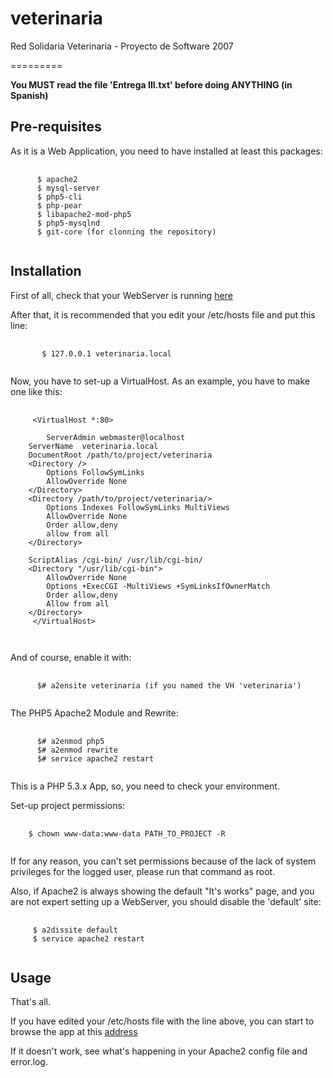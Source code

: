veterinaria
=========

Red Solidaria Veterinaria - Proyecto de Software 2007

=========

<b>You MUST read the file 'Entrega III.txt' before doing ANYTHING (in Spanish)</b>


Pre-requisites
--------------

As it is a Web Application, you need to have installed at least this packages: 
<pre>
  <code>
      $ apache2
      $ mysql-server
      $ php5-cli
      $ php-pear
      $ libapache2-mod-php5
      $ php5-mysqlnd 
      $ git-core (for clonning the repository)
   </code>
</pre>
Installation
------------

First of all, check that your WebServer is running [here]

[here]: http://localhost

After that, it is recommended that you edit your /etc/hosts file and put this line: 
<pre>
  <code>
       $ 127.0.0.1 veterinaria.local
   </code>
</pre>

Now, you have to set-up a VirtualHost. As an example, you have to make one like this:
<pre>
  <code>
     &lt;VirtualHost *:80&gt;

      	ServerAdmin webmaster@localhost
	ServerName  veterinaria.local
	DocumentRoot /path/to/project/veterinaria
	&lt;Directory /&gt;
		Options FollowSymLinks
		AllowOverride None
	&lt;/Directory&gt;
	&lt;Directory /path/to/project/veterinaria/&gt;
		Options Indexes FollowSymLinks MultiViews
		AllowOverride None
		Order allow,deny
		allow from all
	&lt;/Directory&gt;

	ScriptAlias /cgi-bin/ /usr/lib/cgi-bin/
	&lt;Directory &quot;/usr/lib/cgi-bin&quot;&gt;
		AllowOverride None
		Options +ExecCGI -MultiViews +SymLinksIfOwnerMatch
		Order allow,deny
		Allow from all
	&lt;/Directory&gt;
     &lt;/VirtualHost&gt;

  </code>
</pre>

And of course, enable it with:
<pre>
  <code>
      $# a2ensite veterinaria (if you named the VH 'veterinaria')
  </code>
</pre>

The PHP5 Apache2 Module and Rewrite:
<pre>
  <code>
      $# a2enmod php5
      $# a2enmod rewrite
      $# service apache2 restart
  </code>
</pre>


This is a PHP 5.3.x App, so, you need to check your environment.

Set-up project permissions:
<pre>
  <code>
    $ chown www-data:www-data PATH_TO_PROJECT -R 
  </code>
</pre>

If for any reason, you can't set permissions because of the lack of system privileges for the logged user, 
please run that command as root.

Also, if Apache2 is always showing the default "It's works" page, and you are not expert setting up a WebServer, you should
disable the 'default' site:

<pre>
  <code>
     $ a2dissite default
     $ service apache2 restart
  </code>
</pre>
  
Usage
-----

That's all.

If you have edited your /etc/hosts file with the line above, you can start to browse the app at this [address]

[address]: http://veterinaria.local

If it doesn't work, see what's happening in your Apache2 config file and error.log.

